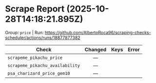 # Scrape Report (2025-10-28T14:18:21.895Z)

Group: `price`  |  Run: https://github.com/AlbertoRoca96/scraping-checks-scheduler/actions/runs/18877877382

| Check | Changed | Keys | Error |
|---|:---:|:--|:--|
| `scrapeme_pikachu_price` | — |  |  |
| `scrapeme_pikachu_availability` | — |  |  |
| `psa_charizard_price_gem10` | — |  |  |
